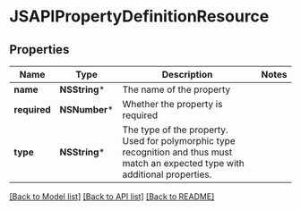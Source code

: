 # JSAPIPropertyDefinitionResource

## Properties
Name | Type | Description | Notes
------------ | ------------- | ------------- | -------------
**name** | **NSString*** | The name of the property | 
**required** | **NSNumber*** | Whether the property is required | 
**type** | **NSString*** | The type of the property. Used for polymorphic type recognition and thus must match an expected type with additional properties. | 

[[Back to Model list]](../README.md#documentation-for-models) [[Back to API list]](../README.md#documentation-for-api-endpoints) [[Back to README]](../README.md)


